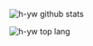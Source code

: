 ![h-yw github stats](https://github-stats-hyw.vercel.app/api?username=h-yw&show_icons=true&locale=cn&hide=contribs&count_private=true&bg_color=DEG,f671ab,f6d671,71e0f6,76f671&title_color=fff&icon_color=fff&include_all_commits=true)


![h-yw top lang](https://github-stats-hyw.vercel.app/api/top-langs/?username=h-yw&layout=normal&card_width=467&locale=cn&count_private=true&bg_color=DEG,f671ab,f6d671,71e0f6,76f671&title_color=fff&icon_color=fff&include_all_commits=true)

<!--### Hi there 👋
theme=ambient_gradien
Here are some ideas to get you started:
- 🔭 I’m currently working on ...
- 🌱 I’m currently learning ...
- 👯 I’m looking to collaborate on ...
- 🤔 I’m looking for help with ...
- 💬 Ask me about ...
- 📫 How to reach me: ...
- 😄 Pronouns: ...
- ⚡ Fun fact: ...
-->
